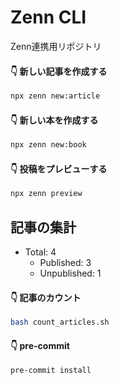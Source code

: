 # Zenn CLI
Zenn連携用リポジトリ

#### 👇  新しい記事を作成する

```bash
npx zenn new:article
```

#### 👇  新しい本を作成する

```bash
npx zenn new:book
```

#### 👇  投稿をプレビューする

```bash
npx zenn preview
```

## 記事の集計

- Total: 4
  - Published: 3
  - Unpublished: 1

#### 👇  記事のカウント

```bash
bash count_articles.sh
```

#### 👇  pre-commit

```bash
pre-commit install
```
